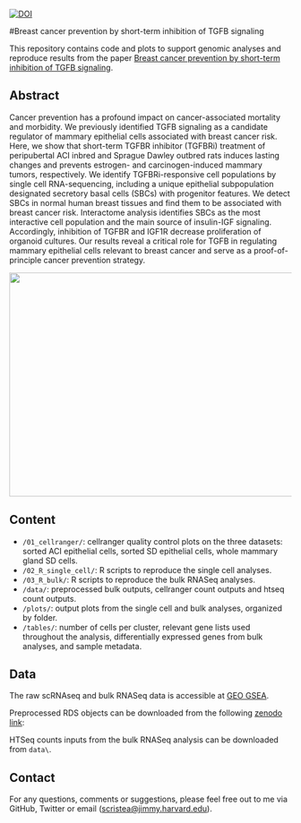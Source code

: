 [![DOI](https://zenodo.org/badge/554416904.svg)](https://zenodo.org/record/7293642#.Y4lh0i-B2NH)

#Breast cancer prevention by short-term inhibition of TGFB signaling

This repository contains code and plots to support genomic analyses and reproduce results from the paper [Breast cancer prevention by short-term inhibition of TGFB signaling](https://).


Abstract
--------
Cancer prevention has a profound impact on cancer-associated mortality and morbidity. We previously identified TGFB signaling as a candidate regulator of mammary epithelial cells associated with breast cancer risk. Here, we show that short-term TGFBR inhibitor (TGFBRi) treatment of peripubertal ACI inbred and Sprague Dawley outbred rats induces lasting changes and prevents estrogen- and carcinogen-induced mammary tumors, respectively. We identify TGFBRi-responsive cell populations by single cell RNA-sequencing, including a unique epithelial subpopulation designated secretory basal cells (SBCs) with progenitor features. We detect SBCs in normal human breast tissues and find them to be associated with breast cancer risk. Interactome analysis identifies SBCs as the most interactive cell population and the main source of insulin-IGF signaling. Accordingly, inhibition of TGFBR and IGF1R decrease proliferation of organoid cultures. Our results reveal a critical role for TGFB in regulating mammary epithelial cells relevant to breast cancer and serve as a proof-of-principle cancer prevention strategy.


<p align="center"> 
<img src="overview_github.png" width="900" height="400"/>
</p>


Content
-------
* `/01_cellranger/`: cellranger quality control plots on the three datasets: sorted ACI epithelial cells, sorted SD epithelial cells, whole mammary gland SD cells. 
* `/02_R_single_cell/`: R scripts to reproduce the single cell analyses.
* `/03_R_bulk/`: R scripts to reproduce the bulk RNASeq analyses.
* `/data/`: preprocessed bulk outputs, cellranger count outputs and htseq count outputs.
* `/plots/`: output plots from the single cell and bulk analyses, organized by folder.
* `/tables/`: number of cells per cluster, relevant gene lists used throughout the analysis, differentially expressed genes from bulk analyses, and sample metadata.


Data
-------
The raw scRNAseq and bulk RNASeq data is accessible at [GEO GSEA]().

Preprocessed RDS objects can be downloaded from the following [zenodo link](https://zenodo.org/record/7293642#.Y4krEi-B19f):

HTSeq counts inputs from the bulk RNASeq analysis can be downloaded from `data\`.


## Contact
For any questions, comments or suggestions, please feel free out to me via GitHub, Twitter or email (scristea@jimmy.harvard.edu).